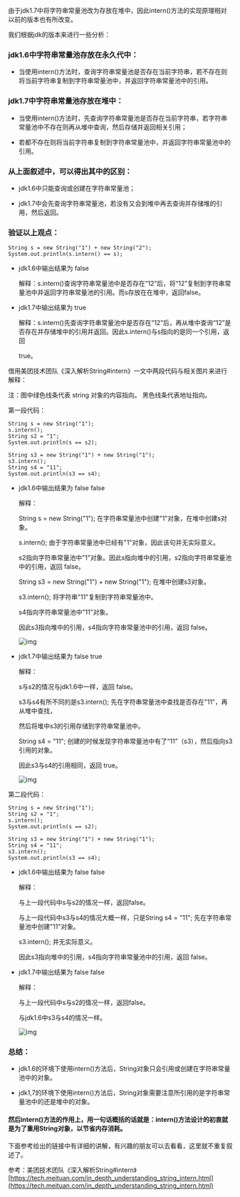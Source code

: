 由于jdk1.7中将字符串常量池改为存放在堆中，因此intern()方法的实现原理相对以前的版本也有所改变。

我们根据jdk的版本来进行一些分析：

### jdk1.6中字符串常量池存放在永久代中：

* 当使用intern()方法时，查询字符串常量池是否存在当前字符串，若不存在则将当前字符串复制到字符串常量池中，并返回字符串常量池中的引用。

### jdk1.7中字符串常量池存放在堆中：

* 当使用intern()方法时，先查询字符串常量池是否存在当前字符串，若字符串常量池中不存在则再从堆中查询，然后存储并返回相关引用；

* 若都不存在则将当前字符串复制到字符串常量池中，并返回字符串常量池中的引用。

### 从上面叙述中，可以得出其中的区别：

* jdk1.6中只能查询或创建在字符串常量池；

* jdk1.7中会先查询字符串常量池，若没有又会到堆中再去查询并存储堆的引用，然后返回。

### 验证以上观点：　

```
String s = new String("1") + new String("2");
System.out.println(s.intern() == s);
```

* jdk1.6中输出结果为 false

  ​解释：s.intern()查询字符串常量池中是否存在“12”后，将“12”复制到字符串常量池中并返回字符串常量池的引用。而s存放在在堆中，返回false。

* jdk1.7中输出结果为 true

  ​解释：s.intern()先查询字符串常量池中是否存在“12”后，再从堆中查询“12”是否存在并存储堆中的引用并返回。因此s.intern()与s指向的是同一个引用，返回
  
   true。

借用美团技术团队《深入解析String#intern》一文中两段代码与相关图片来进行解释：

注：图中绿色线条代表 string 对象的内容指向。 黑色线条代表地址指向。

第一段代码：

```
String s = new String("1");
s.intern();
String s2 = "1";
System.out.println(s == s2);

String s3 = new String("1") + new String("1");
s3.intern();
String s4 = "11";
System.out.println(s3 == s4);
```

* jdk1.6中输出结果为 false false

  解释：
  
  String s = new String("1"); 在字符串常量池中创建"1"对象，在堆中创建s对象。
  
  s.intern(); 由于字符串常量池中已经有"1"对象，因此该句并无实际意义。
  
  s2指向字符串常量池中"1"对象。因此s指向堆中的引用，s2指向字符串常量池中的引用，返回 false。

  String s3 = new String("1") + new String("1"); 在堆中创建s3对象。
  
  s3.intern(); 将字符串"11"复制到字符串常量池中。
  
  s4指向字符串常量池中"11"对象。

  因此s3指向堆中的引用，s4指向字符串常量池中的引用，返回 false。

  ![img](https://img2018.cnblogs.com/blog/1399084/201903/1399084-20190316140611047-2128507065.png)

* jdk1.7中输出结果为 false true

  解释：

  s与s2的情况与jdk1.6中一样，返回 false。

  s3与s4有所不同的是s3.intern(); 先在字符串常量池中查找是否存在"11"，再从堆中查找，

  然后将堆中s3的引用存储到字符串常量池中。

  String s4 = "11"; 创建的时候发现字符串常量池中有了“11”（s3），然后指向s3引用的对象。

  因此s3与s4的引用相同，返回 true。

  ![img](https://img2018.cnblogs.com/blog/1399084/201903/1399084-20190316140635659-1582684768.png)

第二段代码：

```
String s = new String("1");
String s2 = "1";
s.intern();
System.out.println(s == s2);

String s3 = new String("1") + new String("1");
String s4 = "11";
s3.intern();
System.out.println(s3 == s4);
```

* jdk1.6中输出结果为 false false

  解释：

  与上一段代码中s与s2的情况一样，返回false。

  与上一段代码中s3与s4的情况大概一样，只是String s4 = "11"; 先在字符串常量池中创建"11"对象。

  s3.intern(); 并无实际意义。

  因此s3指向堆中的引用，s4指向字符串常量池中的引用，返回 false。

* jdk1.7中输出结果为 false false

  解释：

  与上一段代码中s与s2的情况一样，返回false。

  与jdk1.6中s3与s4的情况一样。

  ![img](https://img2018.cnblogs.com/blog/1399084/201903/1399084-20190316140651335-411801566.png)

### 总结：

*  jdk1.6的环境下使用intern()方法后，String对象只会引用或创建在字符串常量池中的对象。

*  jdk1,7的环境下使用intern()方法后，String对象需要注意所引用的是字符串常量池中的还是堆中的对象。

#### 然后intern()方法的作用上，用一句话概括的话就是：intern()方法设计的初衷就是为了重用String对象，以节省内存消耗。

下面参考给出的链接中有详细的讲解，有兴趣的朋友可以去看看，这里就不重复叙述了。

参考：美团技术团队《深入解析String#intern》 [https://tech.meituan.com/in_depth_understanding_string_intern.html](https://tech.meituan.com/in_depth_understanding_string_intern.html)
